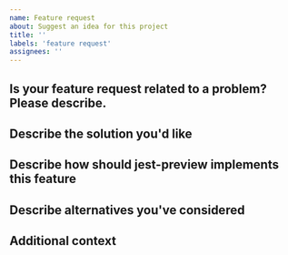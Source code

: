 ```yaml
---
name: Feature request
about: Suggest an idea for this project
title: ''
labels: 'feature request'
assignees: ''
---
```


<!--
  Thank you for spending your time suggesting a feature that Jest Preview may needs. Please help to fill in as much as possible for us to have a better context. We welcome you open a PR for your own initiatives as well.
  If you want to work on this feature but you don't know where to start. Just open the issue then add a comment that you want to work on this. We will guide you on how to start to contribute.
-->

## Is your feature request related to a problem? Please describe.

<!-- A clear and concise description of what the problem is. Ex. I'm always frustrated when [...] -->

## Describe the solution you'd like

<!-- A clear and concise description of what you want to happen. -->

## Describe how should jest-preview implements this feature

<!-- Do you have any idea how to implement this feature? Please describe the idea or strategy to tackle this problem. -->

## Describe alternatives you've considered

<!-- A clear and concise description of any alternative solutions or features you've considered. -->

## Additional context

<!-- Add any other context or screenshots about the feature request here. -->

<!--
  Last but not least, if we merged a PR to resolve your issue, we would love to credit you by adding you to contributors (https://github.com/KotonoSora/payroll-utils/blob/master/CONTRIBUTING.md).
  Usually, we will remember to do that. But sometimes, we forget. Simply ask us to do that if the corresponding PR get merged after 2 days and we still don't have you in the contributors list.
-->